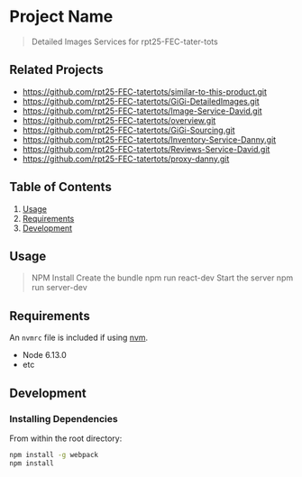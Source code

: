 # Project Name

> Detailed Images Services for rpt25-FEC-tater-tots

## Related Projects

  - https://github.com/rpt25-FEC-tatertots/similar-to-this-product.git
  - https://github.com/rpt25-FEC-tatertots/GiGi-DetailedImages.git
  - https://github.com/rpt25-FEC-tatertots/Image-Service-David.git
  - https://github.com/rpt25-FEC-tatertots/overview.git
  - https://github.com/rpt25-FEC-tatertots/GiGi-Sourcing.git
  - https://github.com/rpt25-FEC-tatertots/Inventory-Service-Danny.git
  - https://github.com/rpt25-FEC-tatertots/Reviews-Service-David.git
  - https://github.com/rpt25-FEC-tatertots/proxy-danny.git

## Table of Contents

1. [Usage](#Usage)
1. [Requirements](#requirements)
1. [Development](#development)

## Usage


> NPM Install
>Create the bundle
  npm run react-dev
>Start the server
  npm run server-dev

## Requirements

An `nvmrc` file is included if using [nvm](https://github.com/creationix/nvm).

- Node 6.13.0
- etc

## Development

### Installing Dependencies

From within the root directory:

```sh
npm install -g webpack
npm install
```